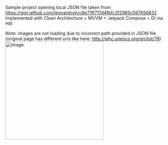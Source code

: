 Sample project opening local JSON file taken from https://gist.github.com/leonardoxh/c8e71ff717d4fbfc2f2985c597656832
Implemented with Clean Architecture + MVVM + Jetpack Compose + DI via Hilt

Note: images are not loading due to incorrect path provided in JSON file
(original page has different urls like here: http://whc.unesco.org/en/list/78)
<img width="310" alt="image" src="https://github.com/user-attachments/assets/bd6f9dc8-dfe5-42aa-8174-ac9e9ec67744">
